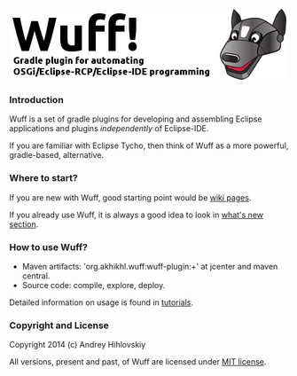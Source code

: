 ![Wuff logo](media/logo.png "Wuff logo")

### Introduction

Wuff is a set of gradle plugins for developing and assembling Eclipse applications and plugins *independently* of Eclipse-IDE. 

If you are familiar with Eclipse Tycho, then think of Wuff as a more powerful, gradle-based, alternative.

### Where to start?

If you are new with Wuff, good starting point would be [wiki pages](../../wiki).

If you already use Wuff, it is always a good idea to look in [what's new section](whatsnew.md).

### How to use Wuff?

- Maven artifacts: 'org.akhikhl.wuff:wuff-plugin:+' at jcenter and maven central.
- Source code: compile, explore, deploy.

Detailed information on usage is found in [tutorials](../../wiki/Tutorials).

### Copyright and License

Copyright 2014 (c) Andrey Hihlovskiy

All versions, present and past, of Wuff are licensed under [MIT license](LICENSE).
